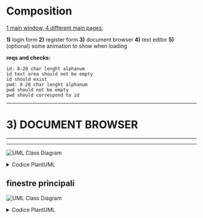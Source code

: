 # Composition

<u>1 main window, 4 different main pages:</u>

**1)** login form
**2)** register form
**3)** document browser
**4)** text editor
**5)** (optional) some animation to show when loading

**reqs and checks:**

```
id: 8-20 char lenght alphanum
id text area should not be empty
id should exist
pwd: 8-20 char lenght alphanum
pwd should not be empty
pwd should correspond to id
```
------------------------------------------------
# 3) DOCUMENT BROWSER
------------------------------------------------
------------------------------------------------
![UML Class Diagram](http://www.plantuml.com/plantuml/png/VP2_IiSm4CVtUueZqw_53gvE5RkurCLTpkIm1-sb95U3YEzkYgs8Y5EEVFBza-kpKR9jcS7Fb3CEqMyBgpqzfrWo9pZkHoudWdSOQM7uEDaFS3zyiO6CyNANc4oYNc5zPyX1x1ZZoYhwqi2jDtaL4yvuALF4807BH8Qa-y3QmEFRMWsb9bIh30z5EUtXlwkYktROTXswrdrtmXlqKOr4yt-AUjOV_YNgMKDTpoS0)

<details>
<summary> Codice PlantUML </summary>
@startuml
class Document_browser

class NewDocument
{
Name
}

class Document
{
ID
Name
Date (Creation, last edit, last opening)
Activities (who did what and when)
Type
Dimenions
Owner
}

Document_browser "1" *-- "*" Document : contains

Document_browser "1" *-- "1" NewDocument : contains
@enduml
</details>
    
    
## finestre principali
![UML Class Diagram](http://www.plantuml.com/plantuml/png/XP9FQm8n4CNlVeh5e-2XLqzYjL1Gsef5UfAucMu7afabVrXjwNTlujeb3DBk9V1xBxp9svdxe5o8rengexolh4BQ8sdkgg_Hj3hKXZqi0isgOmo1ARCFr18vyFWfeU7cAOPyFDAXrBv7rxGa8JsmitqOwbdriaQ2bSQGGTj9ShaXSWX0xtWB3Ve0BbzGHp1PyTZGQvi3HFmrF-kn_MC0i0gDO3NJEpgxAYKvhpG_fxIEdLH9MH38HtU3gWRUqhVPB9T9kLS6I2ktHzr0VmjEYM-LHbuClVIl4sKDbGkkZ0EbpxyjWXvw7FvMW5F80x7hsygxiaiiEVEnv3fQeB1MPuxNnxTd4LF784YhKfvWHpPQ888k1GXusKw1qxZ54e_lnjLaEirdiMspgcOAoULlUYVZSZF-DnV55EOva8xM_000)

<details>
<summary> Codice PlantUML </summary>
@startuml
class mainWindow {
- _closeBtn: button
- _hideBtn: button
- _resizeBtn: button
- _logOut_logIn_Btn: button
}

class loginForm {
- _id: QLineEdit
- _pwd: QLineEdit
- _loginBtn: button
- _needToRegister: QLabel
- _signUpFormBtn: button
}


class signupForm {
- _id: QLineEdit
- _email: QLineEdit
- _confirmEmail: QLineEdit
- _pwd: QLineEdit
- _confirmPassword: QLineEdit
- _name: QLineEdit
- _surname: QLineEdit
- _ageYYYYMMDD: QCalendarWidget
- _sex: QRadioButton
- _signupBtn: button
- _loginFormBtn: button
- _alreadyRegistered: QLabel
}

class textEditor {
- _mainText: QTextDocumentLayout
- _copyBtn: button
- _cutBtn: button
- _pasteBtn: button
- _boldBtn: button
- _newDocBtn: button
- _closeDocBtn: button
}

mainWindow "1" *-- "1" loginForm : contains
mainWindow "1" *-- "*" signupForm : contains
mainWindow "1" *-- "*" textEditor : contains
@enduml
